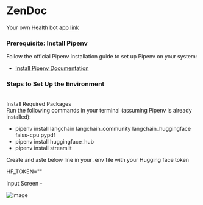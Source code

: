 # ZenDoc
Your own Health bot [app link](https://huggingface.co/spaces/Nikk-27/zendocc)

### Prerequisite: Install Pipenv
Follow the official Pipenv installation guide to set up Pipenv on your system:
- [Install Pipenv Documentation](https://pipenv.pypa.io/en/latest/installation.html)

### Steps to Set Up the Environment
<br /> Install Required Packages
<br /> Run the following commands in your terminal (assuming Pipenv is already installed):

- pipenv install langchain langchain_community langchain_huggingface faiss-cpu pypdf
- pipenv install huggingface_hub
- pipenv install streamlit



Create and aste below line in your .env file with your Hugging face token

HF_TOKEN=""


Input Screen - 

![image](https://github.com/user-attachments/assets/1c7c7865-620d-47ff-846e-9a4b3924b36a)

